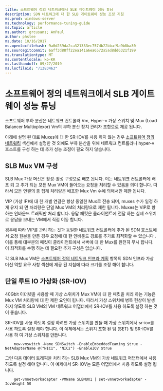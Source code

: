 ```yaml
---
title: 소프트웨어 정의 네트워크에서 SLB 게이트웨이 성능 튜닝
description: SDN 네트워크에 대 한 SLB 게이트웨이 성능 조정 지침
ms.prod: windows-server
ms.technology: performance-tuning-guide
ms.topic: article
ms.author: grcusanz; AnPaul
author: phstee
ms.date: 10/16/2017
ms.openlocfilehash: 9a0d239da2ca321333ec757db22bbaf9a9b8ba30
ms.sourcegitcommit: 6aff3d88ff22ea141a6ea6572a5ad8dd6321f199
ms.translationtype: MT
ms.contentlocale: ko-KR
ms.lasthandoff: 09/27/2019
ms.locfileid: "71383463"
---
```

# <a name="slb-gateway-performance-tuning-in-software-defined-networks"></a>소프트웨어 정의 네트워크에서 SLB 게이트웨이 성능 튜닝

소프트웨어 부하 분산은 네트워크 컨트롤러 Vm, Hyper-v 가상 스위치 및 Mux (Load Balancer Multixplexor) Vm의 부하 분산 장치 관리자 조합으로 제공 됩니다.

아래에 설명 된 대로 Muxes에 대 한 SR-IOV를 사용 하지 않는 경우 [소프트웨어 정의 네트워킹](index.md) 섹션에서 설명한 것 외에도 부하 분산을 위해 네트워크 컨트롤러나 hyper-v 호스트를 구성 하는 데 추가 성능 조정이 필요 하지 않습니다.

## <a name="slb-mux-vm-configuration"></a>SLB Mux VM 구성

SLB Mux 가상 머신은 활성-활성 구성으로 배포 됩니다.  이는 네트워크 컨트롤러에 배포 되 고 추가 되는 모든 Mux VM이 들어오는 요청을 처리할 수 있음을 의미 합니다.  따라서 모든 연결의 총 집계 처리량은 배포한 Mux Vm 수에 의해서만 제한 됩니다.  

VIP (가상 IP)에 대 한 개별 연결은 항상 동일한 Mux로 전송 되며, muxes 수가 일정 하 게 유지 되 면 처리량은 단일 Mux VM의 처리량으로 제한 됩니다.  Muxes는 VIP로 향하는 인바운드 트래픽만 처리 합니다.  응답 패킷은 클라이언트에 전달 하는 실제 스위치로 응답을 보내는 VM에서 직접 이동 합니다.

경우에 따라 VIP를 관리 하는 것과 동일한 네트워크 컨트롤러에 추가 된 SDN 호스트에서 요청 원본을 만든 경우 요청에 대 한 인바운드 경로를 추가로 최적화할 수 있습니다 .이를 통해 대부분의 패킷이 클라이언트에서 서버에 대 한 Mux를 완전히 무시 합니다.  이 최적화를 수행 하는 데 필요한 추가 구성은 없습니다.

각 SLB Mux VM은 [소프트웨어 정의 네트워크 인프라 계획](../../../../networking/sdn/plan/Plan-a-Software-Defined-Network-Infrastructure.md) 항목의 SDN 인프라 가상 머신 역할 요구 사항 섹션에 제공 된 지침에 따라 크기를 조정 해야 합니다.

## <a name="single-root-io-virtualization-sr-iov"></a>단일 루트 IO 가상화 (SR-IOV)

40Gbit 이더넷을 사용할 때 가상 스위치가 Mux VM에 대 한 패킷을 처리 하는 기능은 Mux VM 처리량에 대 한 제한 요인이 됩니다.  따라서 가상 스위치에 병목 현상이 발생 하지 않도록 SLB VM의 VM 네트워크 어댑터에서 SR-IOV를 사용 하도록 설정 하는 것이 좋습니다.

SR-IOV를 사용 하도록 설정 하려면 가상 스위치를 만들 때 가상 스위치에서 sr-iov를 사용 하도록 설정 해야 합니다.  이 예제에서는 스위치 포함 된 팀 (SET) 및 SR-IOV를 사용 하 여 가상 스위치를 만듭니다.
``` syntax
    new-vmswitch -Name SDNSwitch -EnableEmbeddedTeaming $true -NetAdapterName @("NIC1", "NIC2") -EnableIOV $true
```
그런 다음 데이터 트래픽을 처리 하는 SLB Mux VM의 가상 네트워크 어댑터에서 사용 하도록 설정 해야 합니다.  이 예제에서 SR-IOV는 모든 어댑터에서 사용 하도록 설정 됩니다.
``` syntax
    get-vmnetworkadapter -VMName SLBMUX1 | set-vmnetworkadapter -IovWeight 50
```
